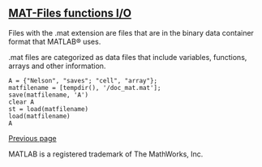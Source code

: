 ## [MAT-Files functions I/O](MATIO.md)

Files with the .mat extension are files that are in the binary data container format that MATLAB® uses.

.mat files are categorized as data files that include variables, functions, arrays and other information.

```
A = {"Nelson", "saves"; "cell", "array"};
matfilename = [tempdir(), '/doc_mat.mat'];
save(matfilename, 'A')
clear A
st = load(matfilename)
load(matfilename)
A
```

[Previous page](FEATURES.md)

MATLAB is a registered trademark of The MathWorks, Inc.
